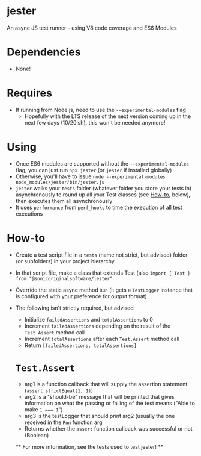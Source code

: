 # jester
An async JS test runner - using V8 code coverage and ES6 Modules

# Dependencies
- None!

# Requires
- If running from Node.js, need to use the `--experimental-modules` flag
  - Hopefully with the LTS release of the next version coming up in the next few days (10/20ish), this won't be needed anymore!

# Using
- Once ES6 modules are supported without the `--experimental-modules` flag, you can just run `npx jester` (or `jester` if installed globally)
- Otherwise, you'll have to issue `node --experimental-modules node_modules/jester/bin/jester.js`
- `jester` walks your `tests` folder (whatever folder you store your tests in) asynchronously to round up all your Test classes (see [How-to](#How-to), below), then executes them all asynchronously
- It uses `performance` from `perf_hooks` to time the execution of all test executions

# How-to
- Create a test script file in a `tests` (name not strict, but advised) folder (or subfolders) in your project hierarchy
- In that script file, make a class that extends Test (also `import { Test } from "@sonicoriginalsoftware/jester"`
- Override the static async method `Run` (it gets a `TestLogger` instance that is configured with your preference for output format)
- The following isn't strictly required, but advised
  - Initialize `failedAssertions` and `totalAssertions` to 0
  - Increment `failedAssertions` depending on the result of the `Test.Assert` method call
  - Increment `totalAssertions` after each `Test.Assert` method call
  - Return `[failedAssertions, totalAssertions]`
  
  # `Test.Assert`
  - arg1 is a function callback that will supply the assertion statement (`assert.strictEqual(1, 1)`)
  - arg2 is a "should-be" message that will be printed that gives information on what the passing or failing of the test means ("Able to make `1 === 1`")
  - arg3 is the testLogger that should print arg2 (usually the one received in the `Run` function arg
  - Returns whether the `assert` function callback was successful or not (Boolean)
  
  ** For more information, see the tests used to test jester! **

